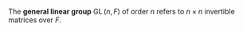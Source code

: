 The **general linear group** $\operatorname{GL}(n, F)$ of order $n$ refers to $n \times n$ invertible matrices over $F$.